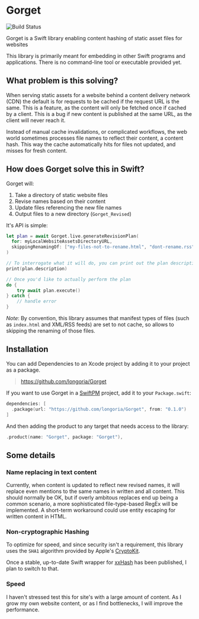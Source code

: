 # Gorget

![Build Status]( https://github.com/longoria/Gorget/actions/workflows/swift.yml/badge.svg)

Gorget is a Swift library enabling content hashing of static asset files for websites 

This library is primarily meant for embedding in other Swift programs and applications.
There is no command-line tool or executable provided yet.

## What problem is this solving?

When serving static assets for a website behind a content delivery network (CDN) the default is for requests to be cached if the request URL is the same.
This is a feature, as the content will only be fetched once if cached by a client.
This is a bug if new content is published at the same URL, as the client will never reach it. 

Instead of manual cache invalidations, or complicated workflows, the web world sometimes processes file names to reflect their content, a content hash. This way the cache automatically hits for files not updated, and misses for fresh content.

## How does Gorget solve this in Swift?

Gorget will:
1. Take a directory of static website files
2. Revise names based on their content
3. Update files referencing the new file names
4. Output files to a new directory (`Gorget_Revised`)

It's API is simple:
```swift
let plan = await Gorget.live.generateRevisionPlan(
  for: myLocalWebsiteAssetsDirectoryURL,
  skippingRenamingOf: ["my-files-not-to-rename.html", "dont-rename.rss"]
)

// To interrogate what it will do, you can print out the plan description
print(plan.description)

// Once you'd like to actually perform the plan
do {
    try await plan.execute()
} catch {
    // handle error
}
```

*Note*: By convention, this library assumes that manifest types of files (such as `index.html` and XML/RSS feeds) are set to not cache, so allows to skipping the renaming of those files.

## Installation

You can add Dependencies to an Xcode project by adding it to your project as a package.

> https://github.com/longoria/Gorget

If you want to use Gorget in a [SwiftPM](https://swift.org/package-manager/) project, add it to your `Package.swift`:

``` swift
dependencies: [
  .package(url: "https://github.com/longoria/Gorget", from: "0.1.0")
]
```

And then adding the product to any target that needs access to the library:

```swift
.product(name: "Gorget", package: "Gorget"),
```

## Some details

### Name replacing in text content

Currently, when content is updated to reflect new revised names, it will replace even mentions to the same names in written and all content.
This should normally be OK, but if overly ambitous replaces end up being a common scenario, a more sophisticated file-type-based RegEx will be implemented.
A short-term workaround could use entity escaping for written content in HTML.

### Non-cryptographic Hashing

To optimize for speed, and since security isn't a requirement, this library uses the `SHA1` algorithm provided by Apple's [CryptoKit](https://developer.apple.com/documentation/cryptokit/insecure/sha1).

Once a stable, up-to-date Swift wrapper for [xxHash](https://cyan4973.github.io/xxHash/) has been published, I plan to switch to that.

### Speed

I haven't stressed test this for site's with a large amount of content. As I grow my own website content, or as I find bottlenecks, I will improve the performance. 
